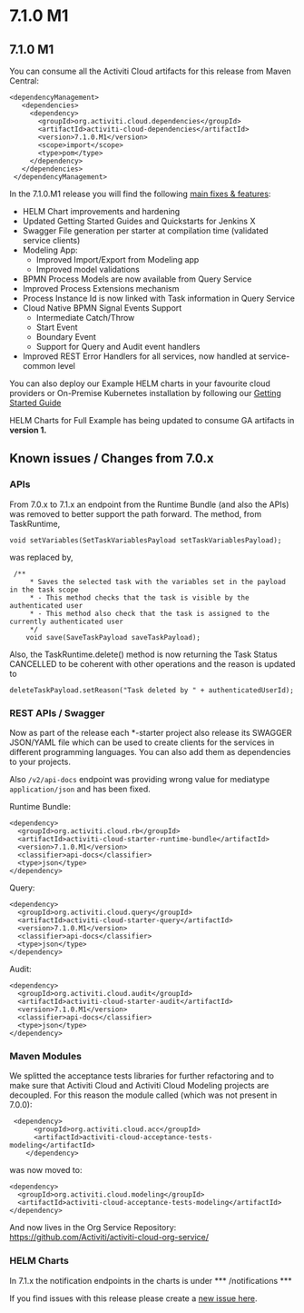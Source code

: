 # 7.1.0 M1

## 7.1.0 M1

You can consume all the Activiti Cloud artifacts for this release from Maven Central:

```text
<dependencyManagement>
   <dependencies>
     <dependency>
       <groupId>org.activiti.cloud.dependencies</groupId>
       <artifactId>activiti-cloud-dependencies</artifactId>
       <version>7.1.0.M1</version>
       <scope>import</scope>
       <type>pom</type>
     </dependency>
   </dependencies>
 </dependencyManagement>
```

In the 7.1.0.M1 release you will find the following [main fixes & features](https://github.com/Activiti/Activiti/milestone/12?closed=1):

* HELM Chart improvements and hardening
* Updated Getting Started Guides and Quickstarts for Jenkins X
* Swagger File generation per starter at compilation time (validated service clients)
* Modeling App:
  * Improved Import/Export from Modeling app
  * Improved model validations
* BPMN Process Models are now available from Query Service
* Improved Process Extensions mechanism
* Process Instance Id is now linked with Task information in Query Service
* Cloud Native BPMN Signal Events Support 
  * Intermediate Catch/Throw
  * Start Event
  * Boundary Event
  * Support for Query and Audit event handlers
* Improved REST Error Handlers for all services, now handled at service-common level


You can also deploy our Example HELM charts in your favourite cloud providers or On-Premise Kubernetes installation by following our [Getting Started Guide](https://activiti.gitbook.io/activiti-7-developers-guide/getting-started/getting-started-activiti-cloud)

HELM Charts for Full Example has being updated to consume GA artifacts in **version 1.**


## Known issues / Changes from 7.0.x

### APIs
From 7.0.x to 7.1.x an endpoint from the Runtime Bundle (and also the APIs) was removed to better support the path forward.  The method, from TaskRuntime, 

```
void setVariables(SetTaskVariablesPayload setTaskVariablesPayload);
```
was replaced by,

```
 /**
     * Saves the selected task with the variables set in the payload in the task scope
     * - This method checks that the task is visible by the authenticated user
     * - This method also check that the task is assigned to the currently authenticated user
     */
    void save(SaveTaskPayload saveTaskPayload);
```

Also, the TaskRuntime.delete() method is now returning the Task Status CANCELLED to be coherent with other operations and the reason is updated to  

```
deleteTaskPayload.setReason("Task deleted by " + authenticatedUserId);
```

### REST APIs / Swagger
Now as part of the release each *-starter project also release its SWAGGER JSON/YAML file which can be used to create clients for the services in different programming languages. You can also add them as dependencies to your projects.

Also `/v2/api-docs` endpoint was providing wrong value for mediatype `application/json` and has been fixed. 

Runtime Bundle: 

```
<dependency>
  <groupId>org.activiti.cloud.rb</groupId>
  <artifactId>activiti-cloud-starter-runtime-bundle</artifactId>
  <version>7.1.0.M1</version>
  <classifier>api-docs</classifier>
  <type>json</type>
</dependency>
```

Query: 
```
<dependency>
  <groupId>org.activiti.cloud.query</groupId>
  <artifactId>activiti-cloud-starter-query</artifactId>
  <version>7.1.0.M1</version>
  <classifier>api-docs</classifier>
  <type>json</type>
</dependency>
```

Audit: 

```
<dependency>
  <groupId>org.activiti.cloud.audit</groupId>
  <artifactId>activiti-cloud-starter-audit</artifactId>
  <version>7.1.0.M1</version>
  <classifier>api-docs</classifier>
  <type>json</type>
</dependency>
```

### Maven Modules
We splitted the acceptance tests libraries for further refactoring and to make sure that Activiti Cloud and Activiti Cloud Modeling projects are decoupled. For this reason the module called (which was not present in 7.0.0):
```
 <dependency>
	  <groupId>org.activiti.cloud.acc</groupId>
	  <artifactId>activiti-cloud-acceptance-tests-modeling</artifactId>
	</dependency>
```
was now moved to:

```
<dependency>
  <groupId>org.activiti.cloud.modeling</groupId>
  <artifactId>activiti-cloud-acceptance-tests-modeling</artifactId>
</dependency>
```
And now lives in the Org Service Repository: https://github.com/Activiti/activiti-cloud-org-service/

### HELM Charts
In 7.1.x the notification endpoints in the charts is under *** /notifications *** 

If you find issues with this release please create a [new issue here](http://github.com/activiti/activiti/issues).

